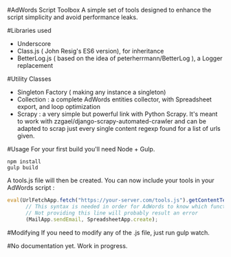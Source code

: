 #AdWords Script Toolbox
A simple set of tools designed to enhance the script simplicity and avoid performance leaks.

#Libraries used
- Underscore
- Class.js ( John Resig's ES6 version), for inheritance
- BetterLog.js ( based on the idea of peterherrmann/BetterLog ), a Logger replacement

#Utility Classes
- Singleton Factory ( making any instance a singleton)
- Collection : a complete AdWords entities collector, with Spreadsheet export, and loop optimization
- Scrapy : a very simple but powerful link with Python Scrapy. It's meant to work with zzgael/django-scrapy-automated-crawler and can be adapted to scrap just every single content regexp found for a list of urls given.

#Usage
For your first build you'll need Node + Gulp.
```
npm install
gulp build
```
A tools.js file will then be created. You can now include your tools in your AdWords script :
```javascript
eval(UrlFetchApp.fetch("https://your-server.com/tools.js").getContentText());
      // This syntax is needed in order for AdWords to know which function is used in the script
      // Not providing this line will probably result an error
      (MailApp.sendEmail, SpreadsheetApp.create);
```


#Modifying
If you need to modify any of the .js file, just run gulp watch.

#No documentation yet. Work in progress.

[logo]: http://www.adquality.fr/paris/assets/images/logo.png "AdQuality"
